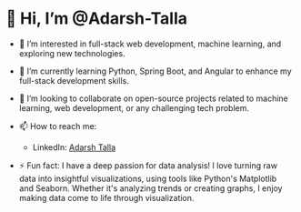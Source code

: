 # 👋 Hi, I’m @Adarsh-Talla

- 👀 I’m interested in full-stack web development, machine learning, and exploring new technologies.
- 🌱 I’m currently learning Python, Spring Boot, and Angular to enhance my full-stack development skills.
- 💞️ I’m looking to collaborate on open-source projects related to machine learning, web development, or any challenging tech problem.
- 📫 How to reach me:  
  - LinkedIn: [Adarsh Talla](https://www.linkedin.com/in/adarsh-talla/)

- ⚡ Fun fact: I have a deep passion for data analysis! I love turning raw data into insightful visualizations, using tools like Python's Matplotlib and Seaborn. Whether it's analyzing trends or creating graphs, I enjoy making data come to life through visualization.



<!---
Adarsh-Talla/Adarsh-Talla is a ✨ special ✨ repository because its `README.md` (this file) appears on your GitHub profile.
You can click the Preview link to take a look at your changes.
--->
